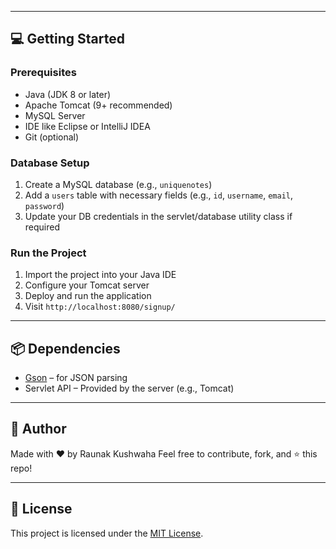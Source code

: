 
---

## 💻 Getting Started

### Prerequisites

- Java (JDK 8 or later)
- Apache Tomcat (9+ recommended)
- MySQL Server
- IDE like Eclipse or IntelliJ IDEA
- Git (optional)

### Database Setup

1. Create a MySQL database (e.g., `uniquenotes`)
2. Add a `users` table with necessary fields (e.g., `id`, `username`, `email`, `password`)
3. Update your DB credentials in the servlet/database utility class if required

### Run the Project

1. Import the project into your Java IDE
2. Configure your Tomcat server
3. Deploy and run the application
4. Visit `http://localhost:8080/signup/`

---

## 📦 Dependencies

- [Gson](https://github.com/google/gson) – for JSON parsing
- Servlet API – Provided by the server (e.g., Tomcat)

---

## 🙌 Author

Made with ❤️ by Raunak Kushwaha 
Feel free to contribute, fork, and ⭐ this repo!

---

## 📄 License

This project is licensed under the [MIT License](LICENSE).
